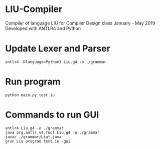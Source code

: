 # LIU-Compiler
Compiler of language LIU for Compiler Design class January - May 2019
Developed with ANTLR4 and Python

# Update Lexer and Parser
```
antlr4 -Dlanguage=Python3 Liu.g4 -o ./grammar
```

# Run program
```
python main.py test.iu
```

# Commands to run GUI
````
antlr4 Liu.g4 -o ./grammar
java org.antlr.v4.Tool Liu.g4 -o ./grammar
javac ./grammar/Liu*.java
grun Liu program test.iu -gui
````
